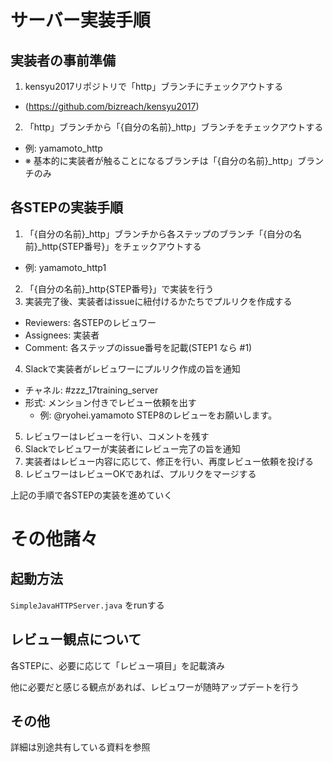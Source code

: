 # サーバー実装手順
## 実装者の事前準備
1. kensyu2017リポジトリで「http」ブランチにチェックアウトする
  - (https://github.com/bizreach/kensyu2017)
2. 「http」ブランチから「{自分の名前}_http」ブランチをチェックアウトする
  - 例: yamamoto_http
  - ※ 基本的に実装者が触ることになるブランチは「{自分の名前}_http」ブランチのみ
## 各STEPの実装手順
1. 「{自分の名前}_http」ブランチから各ステップのブランチ「{自分の名前}_http{STEP番号}」をチェックアウトする
  - 例: yamamoto_http1
2. 「{自分の名前}_http{STEP番号}」で実装を行う
3. 実装完了後、実装者はissueに紐付けるかたちでプルリクを作成する
  - Reviewers: 各STEPのレビュワー
  - Assignees: 実装者
  - Comment: 各ステップのissue番号を記載(STEP1 なら #1)
4. Slackで実装者がレビュワーにプルリク作成の旨を通知
  - チャネル: #zzz_17training_server
  - 形式: メンション付きでレビュー依頼を出す
    - 例: @ryohei.yamamoto STEP8のレビューをお願いします。
5. レビュワーはレビューを行い、コメントを残す
6. Slackでレビュワーが実装者にレビュー完了の旨を通知
7. 実装者はレビュー内容に応じて、修正を行い、再度レビュー依頼を投げる
8. レビュワーはレビューOKであれば、プルリクをマージする

上記の手順で各STEPの実装を進めていく

# その他諸々
## 起動方法
`SimpleJavaHTTPServer.java` をrunする

## レビュー観点について
各STEPに、必要に応じて「レビュー項目」を記載済み

他に必要だと感じる観点があれば、レビュワーが随時アップデートを行う

## その他
詳細は別途共有している資料を参照
